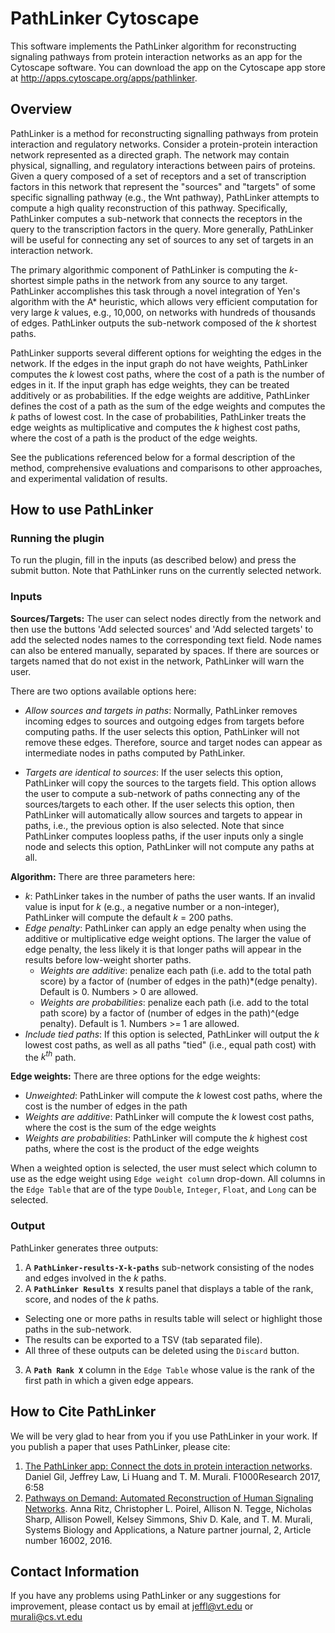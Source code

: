 PathLinker Cytoscape
====================

This software implements the PathLinker algorithm for reconstructing signaling pathways from protein interaction networks as an app for the Cytoscape software. You can download the app on the Cytoscape app store at http://apps.cytoscape.org/apps/pathlinker.

## Overview

PathLinker is a method for reconstructing signalling pathways from protein interaction and regulatory networks. Consider a protein-protein interaction network represented as a directed graph. The network may contain physical, signalling, and regulatory interactions between pairs of proteins. Given a query composed of a set of receptors and a set of transcription factors in this network that represent the "sources" and "targets" of some specific signalling pathway (e.g., the Wnt pathway), PathLinker attempts to compute a high quality reconstruction of this pathway. Specifically, PathLinker computes a sub-network that connects the receptors in the query to the transcription factors in the query. More generally, PathLinker will be useful for connecting any set of sources to any set of targets in an interaction network.

The primary algorithmic component of PathLinker is computing the _k_-shortest simple paths in the network from any source to any target. PathLinker accomplishes this task through a novel integration of Yen's algorithm with the A* heuristic, which allows very efficient computation for very large _k_ values, e.g., 10,000, on networks with hundreds of thousands of edges. PathLinker outputs the sub-network composed of the _k_ shortest paths.

PathLinker supports several different options for weighting the edges in the network. If the edges in the input graph do not have weights, PathLinker computes the _k_ lowest cost paths, where the cost of a path is the number of edges in it. If the input graph has edge weights, they can be treated additively or as probabilities. If the edge weights are additive, PathLinker defines the cost of a path as the sum of the edge weights and computes the _k_ paths of lowest cost. In the case of probabilities, PathLinker treats the edge weights as multiplicative and computes the _k_ highest cost paths, where the cost of a path is the product of the edge weights.

See the publications referenced below for a formal description of the method, comprehensive evaluations and comparisons to other approaches, and experimental validation of results.

## How to use PathLinker

### Running the plugin

To run the plugin, fill in the inputs (as described below) and press the submit button. Note that PathLinker runs on the currently selected network.

### Inputs

**Sources/Targets:** The user can select nodes directly from the network and then use the buttons 'Add selected sources' and 'Add selected targets' to add the selected nodes names to the corresponding text field. Node names can also be entered manually, separated by spaces. If there are sources or targets named that do not exist in the network, PathLinker will warn the user. 

There are two options available options here:

*   _Allow sources and targets in paths_: Normally, PathLinker removes incoming edges to sources and outgoing edges from targets before computing paths. If the user selects this option, PathLinker will not remove these edges. Therefore, source and target nodes can appear as intermediate nodes in paths computed by PathLinker.

*   _Targets are identical to sources_: If the user selects this option, PathLinker will copy the sources to the targets field. This option allows the user to compute a sub-network of paths connecting any of the sources/targets to each other. If the user selects this option, then PathLinker will automatically allow sources and targets to appear in paths, i.e., the previous option is also selected. Note that since PathLinker computes loopless paths, if the user inputs only a single node and selects this option, PathLinker will not compute any paths at all.

**Algorithm:** There are three parameters here:

* _k_: PathLinker takes in the number of paths the user wants. If an invalid value is input for _k_ (e.g., a negative number or a non-integer), PathLinker will compute the default _k_ = 200 paths.
* _Edge penalty_: PathLinker can apply an edge penalty when using the additive or multiplicative edge weight options. The larger the value of edge penalty, the less likely it is that longer paths will appear in the results before low-weight shorter paths.
  * _Weights are additive_: penalize each path (i.e. add to the total path score) by a factor of (number of edges in the path)*(edge penalty). Default is 0. Numbers > 0 are allowed.
  * _Weights are probabilities_: penalize each path (i.e. add to the total path score) by a factor of (number of edges in the path)^(edge penalty). Default is 1. Numbers >= 1 are allowed.
* _Include tied paths_: If this option is selected, PathLinker will output the *k* lowest cost paths, as well as all paths "tied" (i.e., equal path cost) with the _k<sup>th</sup>_ path.


**Edge weights:** There are three options for the edge weights:

*   _Unweighted_: PathLinker will compute the _k_ lowest cost paths, where the cost is the number of edges in the path
*   _Weights are additive_: PathLinker will compute the _k_ lowest cost paths, where the cost is the sum of the edge weights
*   _Weights are probabilities_: PathLinker will compute the _k_ highest cost paths, where the cost is the product of the edge weights

When a weighted option is selected, the user must select which column to use as the edge weight using `Edge weight column` drop-down. All columns in the `Edge Table` that are of the type `Double`, `Integer`, `Float`, and `Long` can be selected.

### Output

PathLinker generates three outputs:

1. A **`PathLinker-results-X-k-paths`** sub-network consisting of the nodes and edges involved in the _k_ paths.
2. A **`PathLinker Results X`** results panel that displays a table of the rank, score, and nodes of the _k_ paths.
  * Selecting one or more paths in results table will select or highlight those paths in the sub-network.
  * The results can be exported to a TSV (tab separated file).
  * All three of these outputs can be deleted using the `Discard` button. 
3. A **`Path Rank X`** column in the `Edge Table` whose value is the rank of the first path in which a given edge appears.

## How to Cite PathLinker

We will be very glad to hear from you if you use PathLinker in your work. If you publish a paper that uses PathLinker, please cite:

1. [The PathLinker app: Connect the dots in protein interaction networks](https://f1000research.com/articles/6-58/v1). Daniel Gil, Jeffrey Law, Li Huang and T. M. Murali. F1000Research 2017, 6:58 
2. [Pathways on Demand: Automated Reconstruction of Human Signaling Networks](http://www.nature.com/articles/npjsba20162). Anna Ritz, Christopher L. Poirel, Allison N. Tegge, Nicholas Sharp, Allison Powell, Kelsey Simmons, Shiv D. Kale, and T. M. Murali, Systems Biology and Applications, a Nature partner journal, 2, Article number 16002, 2016. 

## Contact Information

If you have any problems using PathLinker or any suggestions for improvement, please contact us by email at jeffl@vt.edu or murali@cs.vt.edu
